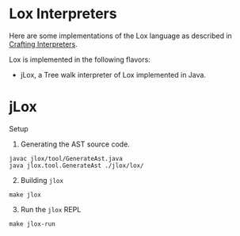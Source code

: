 # Lox Interpreters

Here are some implementations of the Lox language as described in [Crafting Interpreters](https://craftinginterpreters.com/).

Lox is implemented in the following flavors:
- jLox, a Tree walk interpreter of Lox implemented in Java.

# jLox
Setup
1. Generating the AST source code.
```
javac jlox/tool/GenerateAst.java
java jlox.tool.GenerateAst ./jlox/lox/
```
2. Building `jlox`
```
make jlox
```
3. Run the `jlox` REPL
```
make jlox-run
```
